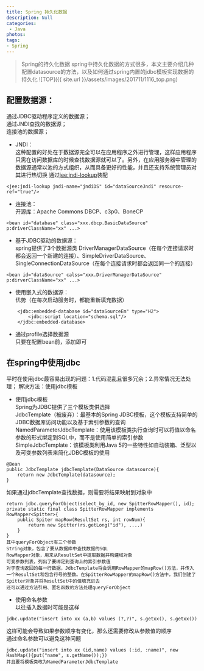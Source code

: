 ```yaml
---
title: Spring 持久化数据
description: Null
categories:
 - Java
photos:
tags:
- Spring
---
```


> Spring的持久化数据
spring中持久化数据的方式很多，本文主要介绍几种配置datasource的方法，以及如何通过spring内置的jdbc模板实现数据的持久化
![TOP]({{ site.url }}/assets/images/201711/1116_top.png)

## 配置数据源：
通过JDBC驱动程序定义的数据源；<br>
通过JNDI查找的数据源；<br>
连接池的数据源；<br>
- JNDI：<br>
这种配置的好处在于数据源完全可以在应用程序之外进行管理，这样应用程序只需在访问数据库的时候查找数据源就可以了。另外，在应用服务器中管理的数据源通常以池的方式组织，从而具备更好的性能，并且还支持系统管理员对其进行热切换
通过<jee:jndi-lookup>装配
```
<jee:jndi-lookup jndi-name="jndiDS" id="dataSourceJndi" resource-ref="true"/>
```
- 连接池：<br>
开源库：Apache Commons DBCP、c3p0、BoneCP
```
<bean id="database" class="xxx.dbcp.BasicDataSource" p:driverClassName="xx" ...>
```
- 基于JDBC驱动的数据源：<br>
spring提供了3个数据源类
DriverManagerDataSource（在每个连接请求时都会返回一个新建的连接）、SimpleDriverDataSource、SingleConnectionDataSource（在每个连接请求时都会返回同一个的连接）
```
<bean id="dataSource" calss="xxx.DriverManagerDataSource" p:dirverClassName="xx" ...>
```
- 使用嵌入式的数据源：<br>
优势（在每次启动服务时，都能重新填充数据）
```
    <jdbc:embedded-database id="dataSourceEm" type="H2">
        <jdbc:script location="schema.sql"/>
    </jdbc:embedded-database>
```
- 通过profile选择数据源<br>
只要在配置bean前，添加<beans profile="dev">即可

## 在spring中使用jdbc
平时在使用jdbc最容易出现的问题：1.代码混乱且很多冗余；2.异常情况无法处理；
解决方法：使用jdbc模板
- 使用jdbc模板<br>
Spring为JDBC提供了三个模板类供选择<br>
JdbcTemplate（被废弃）：最基本的Spring JDBC模板，这个模板支持简单的JDBC数据库访问功能以及基于索引参数的查询<br>
NamedParameterJdbcTemplate：使用该模板类执行查询时可以将值以命名参数的形式绑定到SQL中，而不是使用简单的索引参数<br>
SimpleJdbcTemplate：该模板类利用Java 5的一些特性如自动装箱、泛型以及可变参数列表来简化JDBC模板的使用<br>
```
@Bean
public JdbcTemplate jdbcTemplate(DataSource datasource){
    return new JdbcTemplate(datasource);
}
```
如果通过jdbcTemplate查找数据，则需要将结果映射到对象中
```
return jdbc.queryForObject(select_by_id, new SpitterRowMapper(), id);
private static final class SpitterRowMapper implements RowMapper<Spitter>{
    public Spiter mapRow(ResultSet rs, int rowNum){
        return new Spitter(rs.getLong("id"), ....)
    }
}
其中queryForObject有三个参数
String对象，包含了要从数据库中查找数据的SQL
RowMapper对象，用来从ResultSet中提取数据并构建域对象
可变参数列表，列出了要绑定到查询上的索引参数值
对于查询返回的每一行数据，JdbcTemplate将会调用RowMapper的mapRow()方法，并传入一个ResultSet和包含行号的整数。在SpitterRowMapper的mapRow()方法中，我们创建了Spitter对象并将ResultSet中的值填充进去
还可以通过方法引用、匿名函数的方法处理queryForObject
```
- 使用命名参数<br>
以往插入数据时可能是这样
```
jdbc.update("insert into xx (a,b) values (?,?)", s.getxx(), s.getxx())
```
这样可能会导致如果参数顺序有变化，那么还需要修改从参数值的顺序<br>
通过命名参数可以避免这种问题<br>
```
jdbc.update("insert into xx (id,name) values (:id, :name)", new HashMap(){put("name", s.getName());})
并且要将模板类改为NamedParameterJdbcTemplate
```